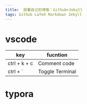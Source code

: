 ```yaml
---
title:  部署自己的博客：Github+Jekyll
tags: Github LaTeX Markdown Jekyll
---
```



# vscode 

key| fucntion
--|--
ctrl + k + c | Comment code 
ctrl + ` | Toggle Terminal 


# typora


